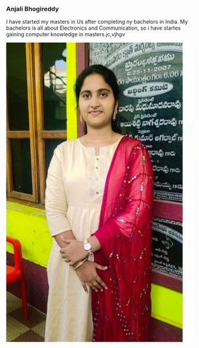 ### Anjali Bhogireddy

I have started my masters in Us after completing ny bachelors in India. My bachelors is all about Electronics and Communication, so i have startes gaining computer knowledge in masters.jc,vjhgv

![anjali pic](Anjali.jfif)